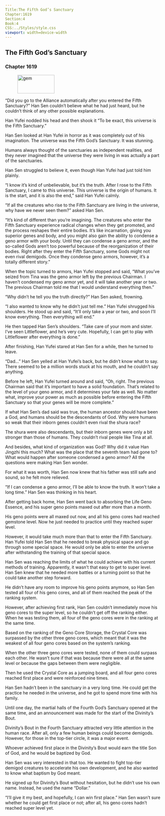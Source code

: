 ```yaml
---
Title:The Fifth God’s Sanctuary 
Chapter:1619 
Section:4 
Book:4 
CSS:../Styles/style.css 
viewport: width=device-width
---
```

  
## The Fifth God’s Sanctuary
### Chapter 1619
  
<figure>
	<img src="../Images/gem.gif" alt="gem" id="gem" width="120" height="60" />
</figure>
  

  
“Did you go to the Alliance automatically after you entered the Fifth Sanctuary?” Han Sen couldn’t believe what he had just heard, but he couldn’t think of any other possible explanations.

Han Yufei nodded his head and then shook it “To be exact, this universe is the Fifth Sanctuary.”

Han Sen looked at Han Yufei in horror as it was completely out of his imagination. The universe was the Fifth God’s Sanctuary. It was stunning.

Humans always thought of the sanctuaries as independent realities, and they never imagined that the universe they were living in was actually a part of the sanctuaries.

Han Sen struggled to believe it, even though Han Yufei had just told him plainly.

“I know it’s kind of unbelievable, but it’s the truth. After I rose to the Fifth Sanctuary, I came to this universe. This universe is the origin of humans. It is the start, and it is also the end,” said Han Yufei calmly.

“If all the creatures who rise to the Fifth Sanctuary are living in the universe, why have we never seen them?” asked Han Sen.

“It’s kind of different than you’re imagining. The creatures who enter the Fifth Sanctuary experience radical changes when they get promoted, and the process reshapes their entire bodies. It’s like incarnation, giving you superior genes and body, and you might also gain the ability to condense a geno armor with your body. Until they can condense a geno armor, and the so-called Gods aren’t too powerful because of the reorganization of their bodies. Right after they enter the Fifth Sanctuary, some Gods might not even rival demigods. Once they condense geno armors, however, it’s a totally different story.”

When the topic turned to armors, Han Yufei stopped and said, “What you’ve seized from Tina was the geno armor left by the previous Chairman. I haven’t condensed my geno armor yet, and it will take another year or two. The previous Chairman told me that I would understand everything then.”

“Why didn’t he tell you the truth directly?” Han Sen asked, frowning.

“I also wanted to know why he didn’t just tell me.” Han Yufei shrugged his shoulders. He stood up and said, “It’ll only take a year or two, and soon I’ll know everything. Then everything will end.”

He then tapped Han Sen’s shoulders. “Take care of your mom and sister. I’ve seen Littleflower, and he’s very cute. Hopefully, I can get to play with Littleflower after everything is done.”

After finishing, Han Yufei stared at Han Sen for a while, then he turned to leave.

“Dad…” Han Sen yelled at Han Yufei’s back, but he didn’t know what to say. There seemed to be a million words stuck at his mouth, and he couldn’t say anything.

Before he left, Han Yufei turned around and said, “Oh, right. The previous Chairman said that it’s important to have a solid foundation. That’s related to the level of your geno armor, and it determines your fate as well. No matter what, improve your power as much as possible before entering the Fifth Sanctuary so that your genes will be more complete.”

If what Han Sen’s dad said was true, the human ancestor should have been a God, and humans should be the descendants of God. Why were humans so weak that their inborn genes couldn’t even rival the shura race?

The shura were also descendants, but their inborn genes were only a bit stronger than those of humans. They couldn’t rival people like Tina at all.

And besides, what kind of organization was God? Why did it value Han Jingzhi this much? What was the place that the seventh team had gone to? What would happen after someone condensed a geno armor? All the questions were making Han Sen wonder.

For what it was worth, Han Sen now knew that his father was still safe and sound, so he felt more relieved.

“If I can condense a geno armor, I’ll be able to know the truth. It won’t take a long time.” Han Sen was thinking in his heart.

After getting back home, Han Sen went back to absorbing the Life Geno Essence, and his super geno points maxed out after more than a month.

His geno points were all maxed out now, and all his geno cores had reached gemstone level. Now he just needed to practice until they reached super level.

However, it would take much more than that to enter the Fifth Sanctuary. Han Yufei told Han Sen that he needed to break physical space and go through some special space. He would only be able to enter the universe after withstanding the training of that special space.

Han Sen was reaching the limits of what he could achieve with his current methods of training. Apparently, it wasn’t that easy to get to super level. Han Sen knew that he needed more battles or a turning point so that he could take another step forward.

He didn’t have any room to improve his geno points anymore, so Han Sen tested all four of his geno cores, and all of them reached the peak of the ranking system.

However, after achieving first rank, Han Sen couldn’t immediately move his geno cores to the super level, so he couldn’t get off the ranking either. When he was testing them, all four of the geno cores were in the ranking at the same time.

Based on the ranking of the Geno Core Storage, the Crystal Core was surpassed by the other three geno cores, which meant that it was the weakest of all four geno cores based on the system’s ranking.

When the other three geno cores were tested, none of them could surpass each other. He wasn’t sure if that was because there were all at the same level or because the gaps between them were negligible.

Then he used the Crystal Core as a jumping board, and all four geno cores reached first place and were reinforced nine times.

Han Sen hadn’t been in the sanctuary in a very long time. He could get the practice he needed in the universe, and he got to spend more time with his family.

Until one day, the martial halls of the Fourth God’s Sanctuary opened at the same time, and an announcement was made for the start of the Divinity’s Bout.

Divinity’s Bout in the Fourth Sanctuary attracted very little attention in the human race. After all, only a few human beings could become demigods. However, for those in the top-tier circle, it was a major event.

Whoever achieved first place in the Divinity’s Bout would earn the title Son of God, and he would be baptized by God.

Han Sen was very interested in that too. He wanted to fight top-tier demigod creatures to accelerate his own development, and he also wanted to know what baptism by God meant.

He signed up for Divinity’s Bout without hesitation, but he didn’t use his own name. Instead, he used the name “Dollar.”

“I’ll give it my best, and hopefully, I can win first place.” Han Sen wasn’t sure whether he could get first place or not; after all, his geno cores hadn’t reached super level yet.